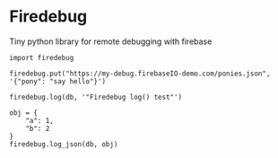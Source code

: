 Firedebug
=========

Tiny python library for remote debugging with firebase


    import firedebug
    
    firedebug.put("https://my-debug.firebaseIO-demo.com/ponies.json", '{"pony": "say hello"}')

    firedebug.log(db, '"Firedebug log() test"')

    obj = {
        "a": 1,
        "b": 2
    }
    firedebug.log_json(db, obj)
